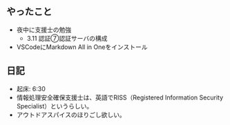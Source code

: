 ## やったこと
- 夜中に支援士の勉強
    - 3.11 認証⑦認証サーバの構成
- VSCodeにMarkdown All in Oneをインストール

## 日記
- 起床: 6:30
- 情報処理安全確保支援士は、英語でRISS（Registered Information Security Specialist）というらしい。
- アウトドアスパイスのほりごし欲しい。